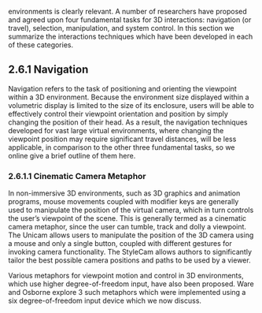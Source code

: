 environments is clearly relevant. A number of researchers have proposed and agreed upon four fundamental tasks for 3D interactions: navigation (or travel), selection, manipulation, and system control. In this section we summarize the interactions techniques which have been developed in each of these categories.

## 2.6.1 Navigation

Navigation refers to the task of positioning and orienting the viewpoint within a 3D environment. Because the environment size displayed within a volumetric display is limited to the size of its enclosure, users will be able to effectively control their viewpoint orientation and position by simply changing the position of their head. As a result, the navigation techniques developed for vast large virtual environments, where changing the viewpoint position may require significant travel distances, will be less applicable, in comparison to the other three fundamental tasks, so we online give a brief outline of them here.

### 2.6.1.1 Cinematic Camera Metaphor

In non-immersive 3D environments, such as 3D graphics and animation programs, mouse movements coupled with modifier keys are generally used to manipulate the position of the virtual camera, which in turn controls the user’s viewpoint of the scene. This is generally termed as a cinematic camera metaphor, since the user can tumble, track and dolly a viewpoint. The Unicam allows users to manipulate the position of the 3D camera using a mouse and only a single button, coupled with different gestures for invoking camera functionality. The StyleCam allows authors to significantly tailor the best possible camera positions and paths to be used by a viewer.

Various metaphors for viewpoint motion and control in 3D environments, which use higher degree-of-freedom input, have also been proposed. Ware and Osborne explore 3 such metaphors which were implemented using a six degree-of-freedom input device which we now discuss.